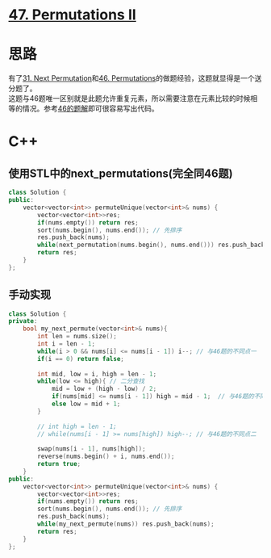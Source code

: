 # [47. Permutations II](https://leetcode.com/problems/permutations-ii/)
# 思路
有了[31. Next Permutation](https://leetcode.com/problems/next-permutation/)和[46. Permutations](https://leetcode.com/problems/permutations/)的做题经验，这题就显得是一个送分题了。     
这题与46题唯一区别就是此题允许重复元素，所以需要注意在元素比较的时候相等的情况。参考[46的题解](https://github.com/ShusenTang/LeetCode/blob/master/solutions/46.%20Permutations.md)即可很容易写出代码。


# C++
## 使用STL中的next_permutations(完全同46题)
``` C++
class Solution {
public:
    vector<vector<int>> permuteUnique(vector<int>& nums) {
        vector<vector<int>>res;
        if(nums.empty()) return res;
        sort(nums.begin(), nums.end()); // 先排序
        res.push_back(nums);
        while(next_permutation(nums.begin(), nums.end())) res.push_back(nums);
        return res;
    }
};
```
## 手动实现
``` C++
class Solution {
private:
    bool my_next_permute(vector<int>& nums){
        int len = nums.size();
        int i = len - 1;
        while(i > 0 && nums[i] <= nums[i - 1]) i--; // 与46题的不同点一
        if(i == 0) return false;
        
        int mid, low = i, high = len - 1;
        while(low <= high){ // 二分查找
            mid = low + (high - low) / 2;
            if(nums[mid] <= nums[i - 1]) high = mid - 1;  // 与46题的不同点二
            else low = mid + 1;
        }
        
        // int high = len - 1;
        // while(nums[i - 1] >= nums[high]) high--; // 与46题的不同点二
        
        swap(nums[i - 1], nums[high]);
        reverse(nums.begin() + i, nums.end());
        return true;
    }
public:
    vector<vector<int>> permuteUnique(vector<int>& nums) {
        vector<vector<int>>res;
        if(nums.empty()) return res;
        sort(nums.begin(), nums.end()); // 先排序
        res.push_back(nums);
        while(my_next_permute(nums)) res.push_back(nums);
        return res;
    }
};
```
